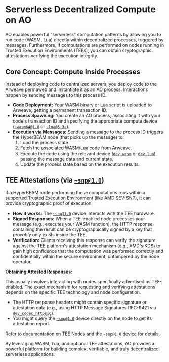 # Serverless Decentralized Compute on AO

AO enables powerful "serverless" computation patterns by allowing you to run code (WASM, Lua) directly within decentralized processes, triggered by messages. Furthermore, if computations are performed on nodes running in Trusted Execution Environments (TEEs), you can obtain cryptographic attestations verifying the execution integrity.

## Core Concept: Compute Inside Processes

Instead of deploying code to centralized servers, you deploy code *to* the Arweave permaweb and instantiate it as an AO process. Interactions happen by sending messages to this process ID.

*   **Code Deployment:** Your WASM binary or Lua script is uploaded to Arweave, getting a permanent transaction ID.
*   **Process Spawning:** You create an AO process, associating it with your code's transaction ID and specifying the appropriate compute device ([`~wasm64@1.0`](../devices/wasm64-at-1-0.md) or [`~lua@5.3a`](../devices/lua-at-5-3a.md)).
*   **Execution via Messages:** Sending a message to the process ID triggers the HyperBEAM node (that picks up the message) to:
    1.  Load the process state.
    2.  Fetch the associated WASM/Lua code from Arweave.
    3.  Execute the code using the relevant device ([`dev_wasm`](../resources/source-code/dev_wasm.md) or [`dev_lua`](../resources/source-code/dev_lua.md)), passing the message data and current state.
    4.  Update the process state based on the execution results.
<!-- 
## Example 1: Running WASM Containers

WebAssembly (WASM) allows you to run precompiled code written in languages like Rust, C++, Go, or AssemblyScript within your AO process.

1.  **Compile:** Compile your code (e.g., Rust) to a WASM target.
2.  **Upload:** Upload the `.wasm` file to Arweave to get a `<WasmCodeTxID>`.
3.  **Spawn Process (using `aos`):**
    ```lua
    [aos]> Send({ Target = "AOS", Action = "Spawn", Module = "<WasmCodeTxID>", Scheduler = "<OptionalSchedulerProcessID>" })
    -- This returns a <ProcessID>
    ```
    *(Note: The exact spawning mechanism might vary; consult `aos` or relevant SDK documentation. You specify that this process uses WASM.)*
4.  **Send Message to Trigger Execution:**
    ```lua
    [aos]> Send({ Target = "<ProcessID>", Action = "ExecuteFunction", InputData = "Some data for WASM" })
    ```
    The HyperBEAM node executing this will load the WASM module identified by `<WasmCodeTxID>`, run its handler function (triggered by `Action = "ExecuteFunction"`) with `"Some data for WASM"` as input, and update the state of `<ProcessID>`.

## Example 2: Running Lua Scripts

Lua provides a lightweight scripting environment directly within AO.

1.  **Write Script:** Create your `my_script.lua` file.
    ```lua
    -- my_script.lua
    Handlers.add(
      "Calculate",
      Handlers.utils.hasMatchingTag("Action", "Calculate"),
      function (msg)
        local input = tonumber(msg.Tags.Value) or 0
        local result = input * input
        -- Update state or send messages back
        ao.send({ Target = msg.From, Data = "Result: " .. result })
        print("Calculated square of " .. input .. ": " .. result)
      end
    )
    ```
2.  **Load & Spawn (using `aos`):**
    ```lua
    [aos]> .load my_script.lua
    [aos]> MyLuaProcess = spawn(MyModule)
    ```
3.  **Send Message:**
    ```lua
    [aos]> Send({ Target = MyLuaProcess, Action = "Calculate", Value = "7" })
    ```
    The node executes the `Calculate` handler within the Lua script associated with `MyLuaProcess`. -->

## TEE Attestations (via [`~snp@1.0`](../resources/source-code/dev_snp.md))

If a HyperBEAM node performing these computations runs within a supported Trusted Execution Environment (like AMD SEV-SNP), it can provide cryptographic proof of execution.

*   **How it works:** The [`~snp@1.0`](../resources/source-code/dev_snp.md) device interacts with the TEE hardware.
*   **Signed Responses:** When a TEE-enabled node processes your message (e.g., executes your WASM function), the HTTP response containing the result can be cryptographically signed by a key that *provably* only exists inside the TEE.
*   **Verification:** Clients receiving this response can verify the signature against the TEE platform's attestation mechanism (e.g., AMD's KDS) to gain high confidence that the computation was performed correctly and confidentially within the secure environment, untampered by the node operator.

**Obtaining Attested Responses:**

This usually involves interacting with nodes specifically advertised as TEE-enabled. The exact mechanism for requesting and verifying attestations depends on the specific TEE technology and node configuration.

*   The HTTP response headers might contain specific signature or attestation data (e.g., using HTTP Message Signatures RFC-9421 via [`dev_codec_httpsig`](../resources/source-code/dev_codec_httpsig.md)).
*   You might query the [`~snp@1.0`](../resources/source-code/dev_snp.md) device directly on the node to get its attestation report.

Refer to documentation on [TEE Nodes](./run/tee-nodes.md) and the [`~snp@1.0`](../resources/source-code/dev_snp.md) device for details.

By leveraging WASM, Lua, and optional TEE attestations, AO provides a powerful platform for building complex, verifiable, and truly decentralized serverless applications.
